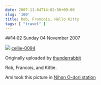 ```yaml
---
date: 2007-11-04T14:02:56+09:00
slug: '100'
title: Rob, Francois, Hello Kitty
tags: [ "travel" ]
---
```


##14:02 Sunday 04 November 2007

[![](https://farm3.static.flickr.com/2130/1850099001_be34bf96df.jpg)](https://www.flickr.com/photos/thunderrabbit/1850099001/)
[cellie-0094](https://www.flickr.com/photos/thunderrabbit/1850099001/)

Originally uploaded by [thunderrabbit](https://www.flickr.com/people/thunderrabbit/)


Rob, Francois, and Kittie.

Ami took this picture in [Nihon O-dori station](https://en.wikipedia.org/wiki/Nihon-%C5%8Dd%C5%8Dri_Station)
